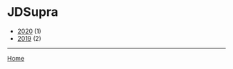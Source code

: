 # JDSupra

  * [2020](./jdsupra-2020.md/) (1)
  * [2019](./jdsupra-2019.md/) (2)

----

[Home](../)
